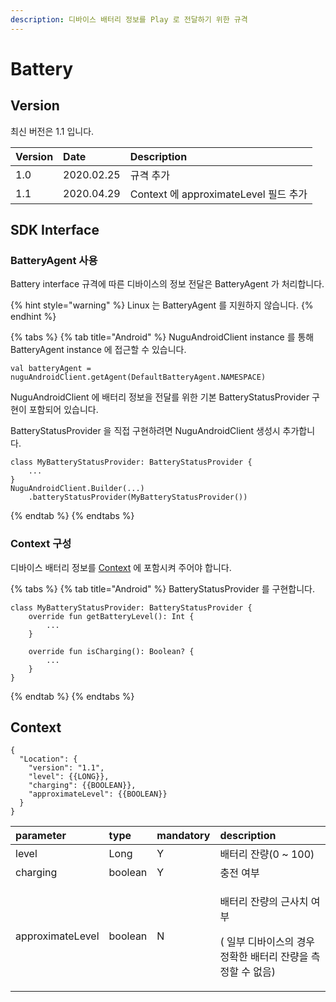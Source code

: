 ```yaml
---
description: 디바이스 배터리 정보를 Play 로 전달하기 위한 규격
---
```


# Battery

## Version

최신 버전은 1.1 입니다.

| Version | Date | Description |
| :--- | :--- | :--- |
| 1.0 | 2020.02.25 | 규격 추가 |
| 1.1 | 2020.04.29 | Context 에 approximateLevel 필드 추가 |

## SDK Interface

### BatteryAgent 사용

Battery interface 규격에 따른 디바이스의 정보 전달은 BatteryAgent 가 처리합니다.

{% hint style="warning" %}
Linux 는 BatteryAgent 를 지원하지 않습니다.
{% endhint %}

{% tabs %}
{% tab title="Android" %}
NuguAndroidClient instance 를 통해 BatteryAgent instance 에 접근할 수 있습니다.

```text
val batteryAgent = nuguAndroidClient.getAgent(DefaultBatteryAgent.NAMESPACE)
```

NuguAndroidClient 에 배터리 정보을 전달를 위한 기본 BatteryStatusProvider 구현이 포함되어 있습니다.

BatteryStatusProvider 을 직접 구현하려면 NuguAndroidClient 생성시 추가합니다.

```text
class MyBatteryStatusProvider: BatteryStatusProvider {
    ...
}
NuguAndroidClient.Builder(...)
    .batteryStatusProvider(MyBatteryStatusProvider())
```
{% endtab %}
{% endtabs %}

### Context 구성

디바이스 배터리 정보를 [Context](battery.md#context) 에 포함시켜 주어야 합니다.

{% tabs %}
{% tab title="Android" %}
BatteryStatusProvider 를 구현합니다.

```text
class MyBatteryStatusProvider: BatteryStatusProvider {
    override fun getBatteryLevel(): Int {
        ...
    }

    override fun isCharging(): Boolean? {
        ...
    }
}
```
{% endtab %}
{% endtabs %}

## Context

```text
{
  "Location": {
    "version": "1.1",
    "level": {{LONG}},
    "charging": {{BOOLEAN}},
    "approximateLevel": {{BOOLEAN}}
  }
}
```

<table>
  <thead>
    <tr>
      <th style="text-align:left">parameter</th>
      <th style="text-align:left">type</th>
      <th style="text-align:left">mandatory</th>
      <th style="text-align:left">description</th>
    </tr>
  </thead>
  <tbody>
    <tr>
      <td style="text-align:left">level</td>
      <td style="text-align:left">Long</td>
      <td style="text-align:left">Y</td>
      <td style="text-align:left">&#xBC30;&#xD130;&#xB9AC; &#xC794;&#xB7C9;(0 ~ 100)</td>
    </tr>
    <tr>
      <td style="text-align:left">charging</td>
      <td style="text-align:left">boolean</td>
      <td style="text-align:left">Y</td>
      <td style="text-align:left">&#xCDA9;&#xC804; &#xC5EC;&#xBD80;</td>
    </tr>
    <tr>
      <td style="text-align:left">approximateLevel</td>
      <td style="text-align:left">boolean</td>
      <td style="text-align:left">N</td>
      <td style="text-align:left">
        <p>&#xBC30;&#xD130;&#xB9AC; &#xC794;&#xB7C9;&#xC758; &#xADFC;&#xC0AC;&#xCE58;
          &#xC5EC;&#xBD80;</p>
        <p>( &#xC77C;&#xBD80; &#xB514;&#xBC14;&#xC774;&#xC2A4;&#xC758; &#xACBD;&#xC6B0;
          &#xC815;&#xD655;&#xD55C; &#xBC30;&#xD130;&#xB9AC; &#xC794;&#xB7C9;&#xC744;
          &#xCE21;&#xC815;&#xD560; &#xC218; &#xC5C6;&#xC74C;)</p>
      </td>
    </tr>
  </tbody>
</table>

